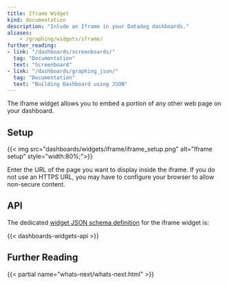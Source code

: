 ```yaml
---
title: Iframe Widget
kind: documentation
description: "Inlude an Iframe in your Datadog dashboards."
aliases:
    - /graphing/widgets/iframe/
further_reading:
- link: "/dashboards/screenboards/"
  tag: "Documentation"
  text: "Screenboard"
- link: "/dashboards/graphing_json/"
  tag: "Documentation"
  text: "Building Dashboard using JSON"
---
```


The iframe widget allows you to embed a portion of any other web page on your dashboard.

## Setup

{{< img src="dashboards/widgets/iframe/iframe_setup.png" alt="Iframe setup"  style="width:80%;">}}

Enter the URL of the page you want to display inside the iframe. If you do not use an HTTPS URL, you may have to configure your browser to allow non-secure content.

## API

The dedicated [widget JSON schema definition][1] for the iframe widget is:

{{< dashboards-widgets-api >}}

## Further Reading

{{< partial name="whats-next/whats-next.html" >}}

[1]: /dashboards/graphing_json/widget_json/
